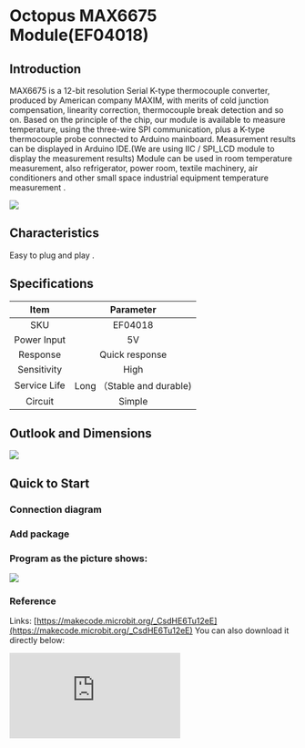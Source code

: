 ﻿# Octopus MAX6675 Module(EF04018)

## Introduction

MAX6675 is a 12-bit resolution Serial K-type thermocouple converter, produced by American company MAXIM, with merits of cold junction compensation, linearity correction, thermocouple break detection and so on. Based on the principle of the chip, our module is available to measure temperature, using the three-wire SPI communication, plus a K-type thermocouple probe connected to Arduino mainboard. Measurement results can be displayed in Arduino IDE.(We are using IIC / SPI_LCD module to display the measurement results) Module can be used in room temperature measurement, also refrigerator, power room, textile machinery, air conditioners and other small space industrial equipment temperature measurement .



 ![](https://wiki-media-ef.oss-cn-hongkong.aliyuncs.com//images/69XJjkN.jpg)

## Characteristics

 Easy to plug and play .

## Specifications


Item | Parameter
:-: | :-:
SKU|EF04018
Power Input|5V
Response|Quick response
Sensitivity|High
Service Life|Long （Stable and durable)
Circuit|Simple

## Outlook and Dimensions


 ![](https://wiki-media-ef.oss-cn-hongkong.aliyuncs.com//images/Zv69Fus.png)

## Quick to Start

### Connection diagram

### Add package

### Program as the picture shows:

 ![](https://wiki-media-ef.oss-cn-hongkong.aliyuncs.com//images/kVWtBcn.png)

### Reference
Links:
[https://makecode.microbit.org/_CsdHE6Tu12eE](https://makecode.microbit.org/_CsdHE6Tu12eE)
You can also download it directly below:


<div
    style={{
        position: 'relative',
        paddingBottom: '60%',
        overflow: 'hidden',
    }}
>
    <iframe
        src="https://makecode.microbit.org/_CsdHE6Tu12eE"
        frameborder="0"
        sandbox="allow-popups allow-forms allow-scripts allow-same-origin"
        style={{
            position: 'absolute',
            width: '100%',
            height: '100%',
        }}
    />
</div>


### Result
 The current temperature is showing on the micro:bit.

## Relevant Cases


## Technique Files
